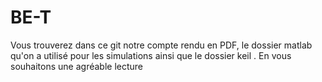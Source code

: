 # BE-T





Vous trouverez dans ce git notre compte rendu en PDF, le dossier matlab qu'on a utilisé pour les simulations ainsi que le dossier keil .
En vous souhaitons une agréable lecture 


